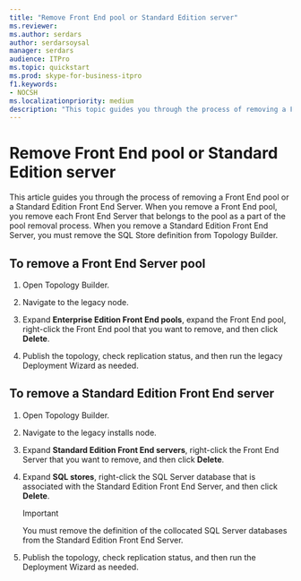 ```yaml
---
title: "Remove Front End pool or Standard Edition server"
ms.reviewer: 
ms.author: serdars
author: serdarsoysal
manager: serdars
audience: ITPro
ms.topic: quickstart
ms.prod: skype-for-business-itpro
f1.keywords:
- NOCSH
ms.localizationpriority: medium
description: "This topic guides you through the process of removing a Front End pool or a Standard Edition Front End Server. When you remove a Front End pool, you remove each Front End Server that belongs to the pool as a part of the pool removal process. When you remove a Standard Edition Front End Server, you must remove the SQL Store definition from Topology Builder."
---
```


# Remove Front End pool or Standard Edition server

This article guides you through the process of removing a Front End pool or a Standard Edition Front End Server. When you remove a Front End pool, you remove each Front End Server that belongs to the pool as a part of the pool removal process. When you remove a Standard Edition Front End Server, you must remove the SQL Store definition from Topology Builder.
  
## To remove a Front End Server pool

1. Open Topology Builder.
    
2. Navigate to the legacy node.
    
3. Expand **Enterprise Edition Front End pools**, expand the Front End pool, right-click the Front End pool that you want to remove, and then click **Delete**.
    
4. Publish the topology, check replication status, and then run the legacy Deployment Wizard as needed. 
    
## To remove a Standard Edition Front End server

1. Open Topology Builder.
    
2. Navigate to the legacy installs node.
    
3. Expand **Standard Edition Front End servers**, right-click the Front End Server that you want to remove, and then click **Delete**.
    
4. Expand **SQL stores**, right-click the SQL Server database that is associated with the Standard Edition Front End Server, and then click **Delete**.
    
    > [!IMPORTANT]
    > You must remove the definition of the collocated SQL Server databases from the Standard Edition Front End Server. 
  
5. Publish the topology, check replication status, and then run the Deployment Wizard as needed. 
    

